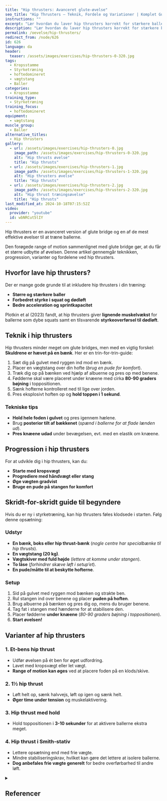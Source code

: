 ```yaml
---
title: "Hip thrusters: Avanceret glute-øvelse"
seo_title: "Hip Thrusters – Teknik, Fordele og Variationer | Komplet Guide"
instructions: ""
excerpt: "Lær hvordan du laver hip thrusters korrekt for stærkere baller. Få en trin-for-trin-guide, teknikfif, progressioner og varianter af denne effektive øvelse."
description: "Lær hvordan du laver hip thrusters korrekt for stærkere baller. Få en trin-for-trin-guide, teknikfif, progressioner og varianter af denne effektive øvelse."
permalink: /oevelse/hip-thrusters/
redirect_from: /node/626
id: 626
language: da
header:
  teaser: /assets/images/exercises/hip-thrusters-0-320.jpg
tags:
  - Kropsstamme
  - Styrketræning
  - hoftedomineret
  - vægtstang
  - Baller
categories:
  - Kropsstamme
training_type:
  - Styrketræning
training_focus:
  - hoftedomineret
equipment:
  - vægtstang
muscle_group:
  - Baller
alternative_titles:
  - Hip thrusters
gallery:
  - url: /assets/images/exercises/hip-thrusters-0.jpg
    image_path: /assets/images/exercises/hip-thrusters-0-320.jpg
    alt: "Hip thrusts øvelse"
    title: "Hip thrusts"
  - url: /assets/images/exercises/hip-thrusters-1.jpg
    image_path: /assets/images/exercises/hip-thrusters-1-320.jpg
    alt: "Hip thrusters øvelse"
    title: "Hip thrusts"
  - url: /assets/images/exercises/hip-thrusters-2.jpg
    image_path: /assets/images/exercises/hip-thrusters-2-320.jpg
    alt: "Hip thrust træningsøvelse"
    title: "Hip thrusts"
last_modified_at: 2024-10-18T07:15:52Z
video:
  provider: "youtube"
  id: wbNRCut5lIY
---
```


Hip thrusters er en avanceret version af glute bridge og en af de mest effektive øvelser til at træne ballerne.

Den forøgede range of motion sammenlignet med glute bridge gør, at du får et større udbytte af øvelsen. Denne artikel gennemgår teknikken, progression, varianter og fordelene ved hip thrusters.

## Hvorfor lave hip thrusters?

Der er mange gode grunde til at inkludere hip thrusters i din træning:

- **Større og stærkere baller**
- **Forbedret styrke i squat og dødløft**
- **Bedre acceleration og sprintkapacitet**

Plotkin et al (2023) fandt, at hip thrusters giver **lignende muskelvækst** for ballerne som dybe squats samt en tilsvarende **styrkeoverførsel til dødløft**.

## Teknik i hip thrusters

Hip thrusters minder meget om glute bridges, men med en vigtig forskel: **Skuldrene er hævet på en bænk**. Her er en trin-for-trin-guide:

1. Sæt dig på gulvet med ryggen ind mod en bænk.
2. Placer en vægtstang over din hofte (*brug en pude for komfort*).
3. Træk dig op på bænken ved hjælp af albuerne og pres op med benene.
4. Fødderne skal være placeret under knæene med cirka **80-90 graders bøjning** i toppositionen.
5. Sænk hofterne kontrolleret ned til lige over jorden.
6. Pres eksplosivt hoften op og **hold toppen i 1 sekund**.

### Tekniske tips

- **Hold hele foden i gulvet** og pres igennem hælene.
- Brug **posterior tilt af bækkenet** (*spænd i ballerne for at flade lænden ud*).
- **Pres knæene udad** under bevægelsen, evt. med en elastik om knæene.

## Progression i hip thrusters

For at udvikle dig i hip thrusters, kan du:

- **Starte med kropsvægt**
- **Progrediere med håndvægt eller stang**
- **Øge vægten gradvist**
- **Bruge en pude på stangen for komfort**

## Skridt-for-skridt guide til begyndere

Hvis du er ny i styrketræning, kan hip thrusters føles klodsede i starten. Følg denne opsætning:

### Udstyr

- **En bænk, boks eller hip thrust-bænk** (*nogle centre har specialbænke til hip thrusts*).
- **En vægtstang (20 kg)**.
- **Vægtskiver med fuld højde** (*lettere at komme under stangen*).
- **To låse** (*forhindrer skæve løft i setup’et*).
- **En pude/måtte til at beskytte hofterne**.

### Setup

1. Sid på gulvet med ryggen mod bænken og strakte ben.
2. Rul stangen ind over benene og placer **puden på hoften**.
3. Brug albuerne på bænken og pres dig op, mens du bruger benene.
4. Tag fat i stangen med hænderne for at stabilisere den.
5. Placer fødderne **under knæene** (*80-90 graders bøjning i toppositionen*).
6. **Start øvelsen!**

## Varianter af hip thrusters

### 1. Et-bens hip thrust
- Udfør øvelsen på ét ben for øget udfordring.
- Lavet med kropsvægt eller let vægt.
- **Range of motion kan øges** ved at placere foden på en klods/skive.

### 2. 1½ hip thrust

- Løft helt op, sænk halvvejs, løft op igen og sænk helt.
- **Øger time under tension** og muskelaktivering.

### 3. Hip thrust med hold

- Hold toppositionen i **3-10 sekunder** for at aktivere ballerne ekstra meget.

### 4. Hip thrust i Smith-stativ

- Lettere opsætning end med frie vægte.
- Mindre stabiliseringskrav, hvilket kan gøre det lettere at isolere ballerne.
- **Dog anbefales frie vægte generelt** for bedre overførbarhed til andre løft.

<details markdown="1" class="references">
  <summary><h2 id="references">Referencer</h2></summary>

1. **Loturco, I., et al. (2018).** "Vertically and horizontally directed muscle power exercises..." *PloS one*, 13(7), e0201475.
2. **Contreras, B., et al. (2015).** "A comparison of gluteus maximus, biceps femoris..." *Journal of applied biomechanics*, 31(6), 452-458.
3. **Plotkin, D. L., et al. (2023).** "Hip thrust and back squat training elicit similar gluteus muscle hypertrophy..." *bioRxiv*, 2023-06.
</details>